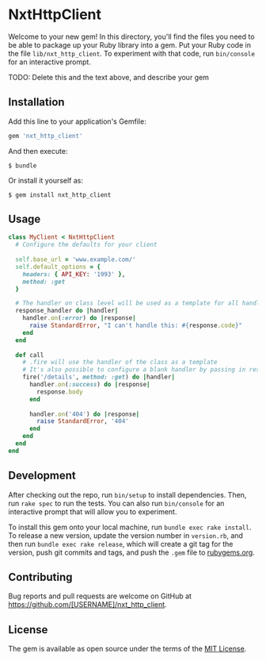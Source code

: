 # NxtHttpClient

Welcome to your new gem! In this directory, you'll find the files you need to be able to package up your Ruby library into a gem. Put your Ruby code in the file `lib/nxt_http_client`. To experiment with that code, run `bin/console` for an interactive prompt.

TODO: Delete this and the text above, and describe your gem

## Installation

Add this line to your application's Gemfile:

```ruby
gem 'nxt_http_client'
```

And then execute:

    $ bundle

Or install it yourself as:

    $ gem install nxt_http_client

## Usage

```ruby
class MyClient < NxtHttpClient
  # Configure the defaults for your client
  
  self.base_url = 'www.example.com/'
  self.default_options = {
    headers: { API_KEY: '1993' },
    method: :get
  }

  # The handler on class level will be used as a template for all handlers used with fire
  response_handler do |handler|
    handler.on(:error) do |response|
      raise StandardError, "I can't handle this: #{response.code}"
    end
  end
  
  def call
    # .fire will use the handler of the class as a template
    # It's also possible to configure a blank handler by passing in response_handler: ResponseHandler.new 
    fire('/details', method: :get) do |handler|
      handler.on(:success) do |response|
        response.body
      end
      
      handler.on('404') do |response|
        raise StandardError, '404'
      end
    end
  end
end
```

## Development

After checking out the repo, run `bin/setup` to install dependencies. Then, run `rake spec` to run the tests. You can also run `bin/console` for an interactive prompt that will allow you to experiment.

To install this gem onto your local machine, run `bundle exec rake install`. To release a new version, update the version number in `version.rb`, and then run `bundle exec rake release`, which will create a git tag for the version, push git commits and tags, and push the `.gem` file to [rubygems.org](https://rubygems.org).

## Contributing

Bug reports and pull requests are welcome on GitHub at https://github.com/[USERNAME]/nxt_http_client.

## License

The gem is available as open source under the terms of the [MIT License](https://opensource.org/licenses/MIT).
